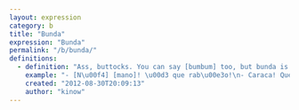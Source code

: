 ```yaml
---
layout: expression
category: b
title: "Bunda"
expression: "Bunda"
permalink: "/b/bunda/"
definitions:
  - definition: "Ass, buttocks. You can say [bumbum] too, but bunda is a bit more man-lish way of saying so. For instance, if you are talking with a child, probably you'd use bumbum, but if you are talking with your lads at the pub, you'd go with bunda."
    example: "- [N\u00f4] [mano]! \u00d3 que rab\u00e3o!\n- Caraca! Que bunda!"
    created: "2012-08-30T20:09:13"
    author: "kinow"
---
```

